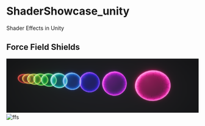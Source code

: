 # ShaderShowcase_unity
Shader Effects in Unity

## Force Field Shields

![ffs](/Images/ForceFieldShields.png)
![ffs](/Gifs/ForceFieldShields.gif)
